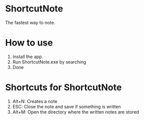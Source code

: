 # ShortcutNote
The fastest way to note.

# How to use
1. Install the app.
2. Run ShortcutNote.exe by searching
3. Done

# Shortcuts for ShortcutNote
1. Alt+N: Creates a note
2. ESC: Close the note and save if something is written
3. Alt+M: Open the directory where the written notes are stored
